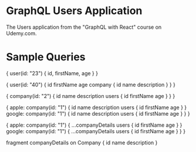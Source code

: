 # GraphQL Users Application

The Users application from the "GraphQL with React" course on Udemy.com.

# Sample Queries

{
  user(id: "23") {
    id,
    firstName,
    age
  }
}

{
  user(id: "40") {
    id
    firstName
    age
    company {
      id
      name
      description
    }
  }
}

{
  company(id: "2") {
    id
    name
    description
    users {
      id
      firstName
      age
    }
  }
}

{
  apple: company(id: "1") {
    id
    name
    description
    users {
      id
      firstName
      age
    }
  }
  google: company(id: "1") {
    id
    name
    description
    users {
      id
      firstName
      age
    }
  }
}

{
  apple: company(id: "1") {
    ...companyDetails
    users {
      id
      firstName
      age
    }
  }
  google: company(id: "1") {
    ...companyDetails
    users {
      id
      firstName
      age
    }
  }
}

fragment companyDetails on Company {
  id
  name
  description
}
